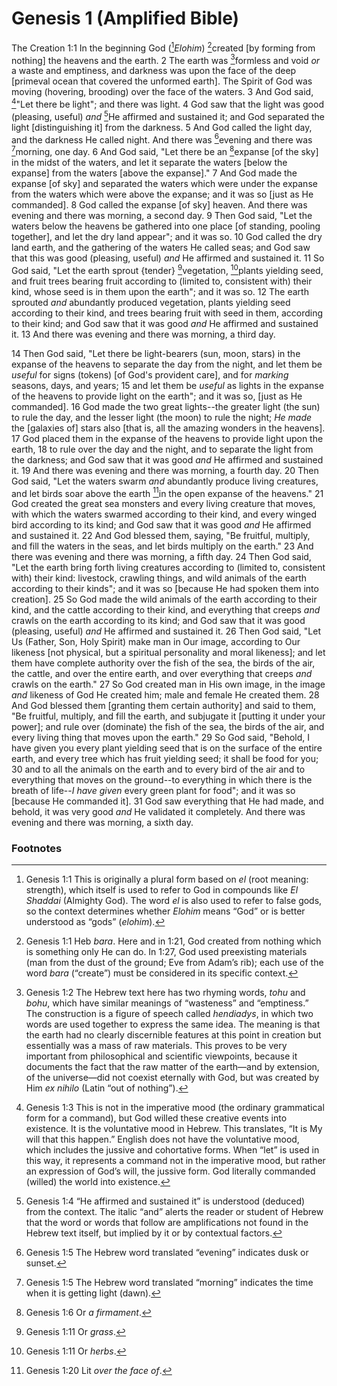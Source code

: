 
# Genesis 1 (Amplified Bible)
The Creation
1:1 In the beginning God ([^a]_Elohim_) [^b]created [by forming from nothing] the heavens and the earth.  2 The earth was [^c]formless and void _or_ a waste and emptiness, and darkness was upon the face of the deep [primeval ocean that covered the unformed earth]. The Spirit of God was moving (hovering, brooding) over the face of the waters.  3 And God said, [^d]"Let there be light"; and there was light.  4 God saw that the light was good (pleasing, useful) _and_ [^e]He affirmed and sustained it; and God separated the light [distinguishing it] from the darkness.  5 And God called the light day, and the darkness He called night. And there was [^f]evening and there was [^g]morning, one day.
6 And God said, "Let there be an [^h]expanse [of the sky] in the midst of the waters, and let it separate the waters [below the expanse] from the waters [above the expanse]."  7 And God made the expanse [of sky] and separated the waters which were under the expanse from the waters which were above the expanse; and it was so [just as He commanded].  8 God called the expanse [of sky] heaven. And there was evening and there was morning, a second day.
9 Then God said, "Let the waters below the heavens be gathered into one place [of standing, pooling together], and let the dry land appear"; and it was so.  10 God called the dry land earth, and the gathering of the waters He called seas; and God saw that this was good (pleasing, useful) _and_ He affirmed and sustained it.  11 So God said, "Let the earth sprout {tender} [^i]vegetation, [^j]plants yielding seed, and fruit trees bearing fruit according to (limited to, consistent with) their kind, whose seed is in them upon the earth"; and it was so.  12 The earth sprouted _and_ abundantly produced vegetation, plants yielding seed according to their kind, and trees bearing fruit with seed in them, according to their kind; and God saw that it was good _and_ He affirmed and sustained it.  13 And there was evening and there was morning, a third day.

14 Then God said, "Let there be light-bearers (sun, moon, stars) in the expanse of the heavens to separate the day from the night, and let them be _useful_ for signs (tokens) [of God's provident care], and for _marking_ seasons, days, and years;  15 and let them be _useful_ as lights in the expanse of the heavens to provide light on the earth"; and it was so, [just as He commanded].  16 God made the two great lights--the greater light (the sun) to rule the day, and the lesser light (the moon) to rule the night; _He made_ the [galaxies of] stars also [that is, all the amazing wonders in the heavens].  17 God placed them in the expanse of the heavens to provide light upon the earth,  18 to rule over the day and the night, and to separate the light from the darkness; and God saw that it was good _and_ He affirmed and sustained it.  19 And there was evening and there was morning, a fourth day.
20 Then God said, "Let the waters swarm _and_ abundantly produce living creatures, and let birds soar above the earth [^k]in the open expanse of the heavens."  21 God created the great sea monsters and every living creature that moves, with which the waters swarmed according to their kind, and every winged bird according to its kind; and God saw that it was good _and_ He affirmed and sustained it.  22 And God blessed them, saying, "Be fruitful, multiply, and fill the waters in the seas, and let birds multiply on the earth."  23 And there was evening and there was morning, a fifth day.
24 Then God said, "Let the earth bring forth living creatures according to (limited to, consistent with) their kind: livestock, crawling things, and wild animals of the earth according to their kinds"; and it was so [because He had spoken them into creation].  25 So God made the wild animals of the earth according to their kind, and the cattle according to their kind, and everything that creeps _and_ crawls on the earth according to its kind; and God saw that it was good (pleasing, useful) _and_ He affirmed and sustained it.
26 Then God said, "Let Us (Father, Son, Holy Spirit) make man in Our image, according to Our likeness [not physical, but a spiritual personality and moral likeness]; and let them have complete authority over the fish of the sea, the birds of the air, the cattle, and over the entire earth, and over everything that creeps _and_ crawls on the earth."  27 So God created man in His own image, in the image _and_ likeness of God He created him; male and female He created them.  28 And God blessed them [granting them certain authority] and said to them, "Be fruitful, multiply, and fill the earth, and subjugate it [putting it under your power]; and rule over (dominate) the fish of the sea, the birds of the air, and every living thing that moves upon the earth."  29 So God said, "Behold, I have given you every plant yielding seed that is on the surface of the entire earth, and every tree which has fruit yielding seed; it shall be food for you;  30 and to all the animals on the earth and to every bird of the air and to everything that moves on the ground--to everything in which there is the breath of life--_I have given_ every green plant for food"; and it was so [because He commanded it].  31 God saw everything that He had made, and behold, it was very good _and_ He validated it completely. And there was evening and there was morning, a sixth day.

### Footnotes
[^a]: Genesis 1:1 This is originally a plural form based on _el_ (root meaning: strength), which itself is used to refer to God in compounds like _El Shaddai_ (Almighty God). The word _el_ is also used to refer to false gods, so the context determines whether _Elohim_ means “God” or is better understood as “gods” (_elohim_).
[^b]: Genesis 1:1 Heb _bara_. Here and in 1:21, God created from nothing which is something only He can do. In 1:27, God used preexisting materials (man from the dust of the ground; Eve from Adam’s rib); each use of the word _bara_ (“create”) must be considered in its specific context.
[^c]: Genesis 1:2 The Hebrew text here has two rhyming words, _tohu_ and _bohu_, which have similar meanings of “wasteness” and “emptiness.” The construction is a figure of speech called _hendiadys_, in which two words are used together to express the same idea. The meaning is that the earth had no clearly discernible features at this point in creation but essentially was a mass of raw materials. This proves to be very important from philosophical and scientific viewpoints, because it documents the fact that the raw matter of the earth—and by extension, of the universe—did not coexist eternally with God, but was created by Him _ex nihilo_ (Latin “out of nothing”).
[^d]: Genesis 1:3 This is not in the imperative mood (the ordinary grammatical form for a command), but God willed these creative events into existence. It is the voluntative mood in Hebrew. This translates, “It is My will that this happen.” English does not have the voluntative mood, which includes the jussive and cohortative forms. When “let” is used in this way, it represents a command not in the imperative mood, but rather an expression of God’s will, the jussive form. God literally commanded (willed) the world into existence.
[^e]: Genesis 1:4 “He affirmed and sustained it” is understood (deduced) from the context. The italic “and” alerts the reader or student of Hebrew that the word or words that follow are amplifications not found in the Hebrew text itself, but implied by it or by contextual factors.
[^f]: Genesis 1:5 The Hebrew word translated “evening” indicates dusk or sunset.
[^g]: Genesis 1:5 The Hebrew word translated “morning” indicates the time when it is getting light (dawn).
[^h]: Genesis 1:6 Or _a firmament_.
[^i]: Genesis 1:11 Or _grass_.
[^j]: Genesis 1:11 Or _herbs_.
[^k]: Genesis 1:20 Lit _over the face of_.

